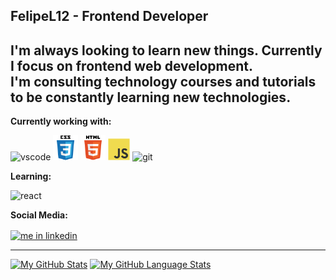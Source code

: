 FelipeL12 - Frontend Developer
--
I'm always looking to learn new things. Currently I focus on frontend web development. <br>
I'm consulting technology courses and tutorials to be constantly learning new technologies.
---
**Currently working with:**

<p>
  <img src="https://cdn.jsdelivr.net/gh/devicons/devicon/icons/vscode/vscode-original.svg" alt="vscode" width="35" height="35"/>
  <img src="https://raw.githubusercontent.com/devicons/devicon/master/icons/css3/css3-original-wordmark.svg" alt="css3" width="40" height="40"/>
  <img src="https://raw.githubusercontent.com/devicons/devicon/master/icons/html5/html5-original-wordmark.svg" alt="html5" width="40" height="40"/>
  <img src="https://raw.githubusercontent.com/devicons/devicon/master/icons/javascript/javascript-original.svg" alt="javascript" width="35" height="35"/>
  <img src="https://cdn.jsdelivr.net/gh/devicons/devicon/icons/git/git-original.svg" alt="git" width="35" height="35"/>
</p>

**Learning:**

<p>
<img src="https://cdn.jsdelivr.net/gh/devicons/devicon/icons/react/react-original.svg" alt="react" width="35" height="35"/>
  <!--
<img src="https://cdn.jsdelivr.net/gh/devicons/devicon/icons/vuejs/vuejs-original.svg"  alt="vue" width="35" height="35"/>
--> </p>
  
**Social Media:**

<p><a href="https://www.linkedin.com/in/felipe-lozada-a50969206//" target="_blank"><img align="center" src="https://cdn.jsdelivr.net/gh/devicons/devicon/icons/linkedin/linkedin-original.svg" alt="me in linkedin" height="auto" width="30"/></a></p>

---
[![My GitHub Stats](https://github-readme-stats.vercel.app/api/?username=felipel12&count_private=true&theme=tokyonight&showicons=true)]()
[![My GitHub Language Stats](https://github-readme-stats.vercel.app/api/top-langs/?username=FelipeL12&langs_count=5&theme=tokyonight)]()



<!--  My Top 3 projects -->

